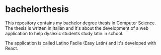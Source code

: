 # bachelorthesis
This repository contains my bachelor degree thesis in Computer Science. 
The thesis is written in italian and it's about the development of a web application to help dyslexic students study latin in school.

The application is called Latino Facile (Easy Latin) and it's developed with React.
